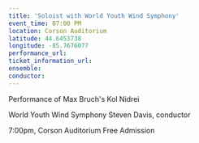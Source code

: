 ```yaml
---
title: 'Soloist with World Youth Wind Symphony'
event_time: 07:00 PM
location: Corson Auditorium
latitude: 44.6453738
longitude: -85.7676077
performance_url: 
ticket_information_url: 
ensemble: 
conductor: 
---
```

Performance of Max Bruch's Kol Nidrei

World Youth Wind Symphony
Steven Davis, conductor

7:00pm, Corson Auditorium
Free Admission